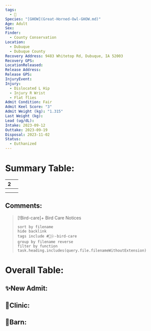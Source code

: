 ```yaml
---
tags:
  - 🦅
Species: "[GHOW](Great-Horned-Owl-GHOW.md)"
Age: Adult
Sex: 
Finder:
  - County Conservation
Location:
  - Dubuque
  - Dubuque County
Recovery Address: 9483 Whitetop Rd, Dubuque, IA 52003
Recovery GPS: 
LocationReleased: 
Release Address: 
Release GPS: 
InjuryEvent: 
Injury:
  - Dislocated L Hip
  - Injury R Wrist
  - Flat flies
Admit Condition: Fair
Admit Keel Score: "3"
Admit Weight (kg): "1.315"
Last Weight (kg): 
Lead (ug/dL): 
Intake: 2023-09-12
Outtake: 2023-09-19
Disposal: 2023-11-02
Status:
  - Euthanized
---
```


# Summary Table:

<div><table class="dataview table-view-table"><thead class="table-view-thead"><tr class="table-view-tr-header"><th class="table-view-th"><span></span><span class="dataview small-text">2</span></th><th class="table-view-th"><span></span></th></tr></thead><tbody class="table-view-tbody"><tr><td><span></span></td><td><span></span></td></tr><tr><td><span></span></td><td><span></span></td></tr></tbody></table></div>

## Comments:

> [!Bird-care]+ Bird Care Notices
>   ```tasks 
>   sort by filename
>   hide backlink
>   tags include #🦅🩺-bird-care 
>   group by filename reverse
>   filter by function task.heading.includes(query.file.filenameWithoutExtension)
>   ```

# Overall Table:

## ✨New Admit:



## 🏥Clinic:



## 🏡Barn:


